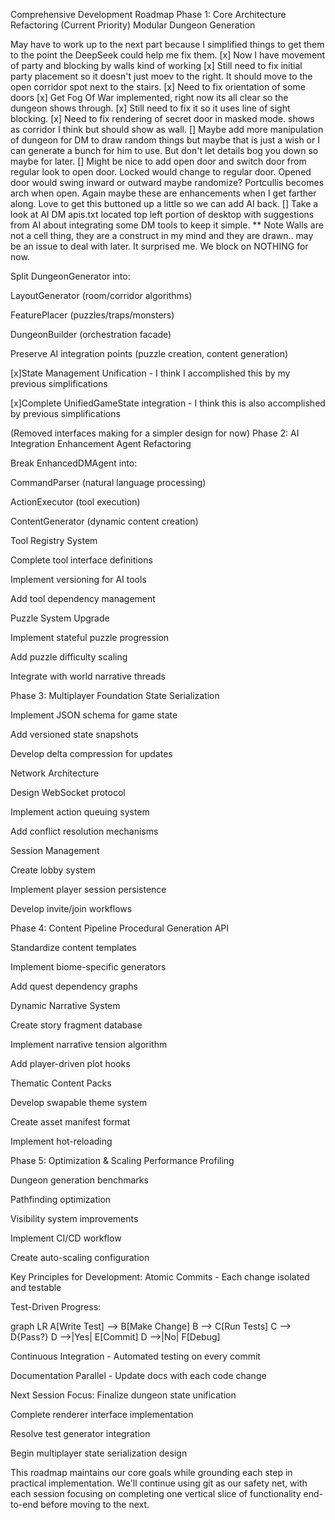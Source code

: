 Comprehensive Development Roadmap
Phase 1: Core Architecture Refactoring (Current Priority)
Modular Dungeon Generation


May have to work up to the next part because I simplified things to get them to the point the DeepSeek could help me fix them.
[x] Now I have movement of party and blocking by walls kind of working
[x] Still need to fix initial party placement so it doesn't just moev to the right. It should move to the open corridor spot next to the stairs.
[x] Need to fix orientation of some doors
[x] Get Fog Of War implemented, right now its all clear so the dungeon shows through.
[x] Still need to fix it so it uses line of sight blocking.
[x] Need to fix rendering of secret door in masked mode. shows as corridor I think but should show as wall.
[] Maybe add more manipulation of dungeon for DM to draw random things but maybe that is just a wish or I can generate a bunch for him to use. But don't let details bog you down so maybe for later.
[] Might be nice to add open door and switch door from regular look to open door. Locked would change to regular door. Opened door would swing inward or outward maybe randomize? Portcullis becomes arch when open. Again maybe these are enhancements when I get farther along. Love to get this buttoned up a little so we can add AI back.
[] Take a look at AI DM apis.txt located top left portion of desktop with suggestions from AI about integrating some DM tools to keep it simple.
** Note Walls are not a cell thing, they are a construct in my mind and they are drawn.. may be an issue to deal with later. It surprised me. We block on NOTHING for now.

Split DungeonGenerator into:

LayoutGenerator (room/corridor algorithms)

FeaturePlacer (puzzles/traps/monsters)

DungeonBuilder (orchestration facade)

Preserve AI integration points (puzzle creation, content generation)

[x]State Management Unification - I think I accomplished this by my previous simplifications

[x]Complete UnifiedGameState integration - I think this is also accomplished by previous simplifications

(Removed interfaces making for a simpler design for now)
Phase 2: AI Integration Enhancement
Agent Refactoring

Break EnhancedDMAgent into:

CommandParser (natural language processing)

ActionExecutor (tool execution)

ContentGenerator (dynamic content creation)

Tool Registry System

Complete tool interface definitions

Implement versioning for AI tools

Add tool dependency management

Puzzle System Upgrade

Implement stateful puzzle progression

Add puzzle difficulty scaling

Integrate with world narrative threads

Phase 3: Multiplayer Foundation
State Serialization

Implement JSON schema for game state

Add versioned state snapshots

Develop delta compression for updates

Network Architecture

Design WebSocket protocol

Implement action queuing system

Add conflict resolution mechanisms

Session Management

Create lobby system

Implement player session persistence

Develop invite/join workflows

Phase 4: Content Pipeline
Procedural Generation API

Standardize content templates

Implement biome-specific generators

Add quest dependency graphs

Dynamic Narrative System

Create story fragment database

Implement narrative tension algorithm

Add player-driven plot hooks

Thematic Content Packs

Develop swapable theme system

Create asset manifest format

Implement hot-reloading

Phase 5: Optimization & Scaling
Performance Profiling

Dungeon generation benchmarks

Pathfinding optimization

Visibility system improvements

Implement CI/CD workflow

Create auto-scaling configuration

Key Principles for Development:
Atomic Commits - Each change isolated and testable

Test-Driven Progress:

graph LR
  A[Write Test] --> B[Make Change]
  B --> C[Run Tests]
  C --> D{Pass?}
  D -->|Yes| E[Commit]
  D -->|No| F[Debug]

Continuous Integration - Automated testing on every commit

Documentation Parallel - Update docs with each code change

Next Session Focus:
Finalize dungeon state unification

Complete renderer interface implementation

Resolve test generator integration

Begin multiplayer state serialization design

This roadmap maintains our core goals while grounding each step in practical implementation. We'll continue using git as our safety net, with each session focusing on completing one vertical slice of functionality end-to-end before moving to the next.